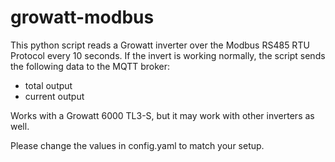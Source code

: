 # growatt-modbus

This python script reads a Growatt inverter over the Modbus RS485 RTU Protocol every 10 seconds. If the invert is working normally, the script sends the following data to the MQTT broker:
- total output
- current output

Works with a Growatt 6000 TL3-S, but it may work with other inverters as well.

Please change the values in config.yaml to match your setup.
